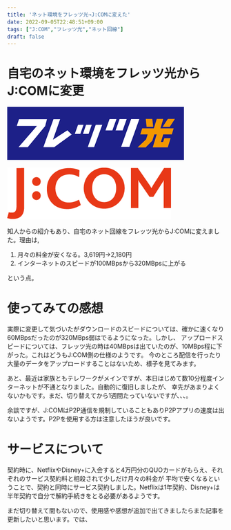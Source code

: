 ```yaml
---
title: 'ネット環境をフレッツ光→J:COMに変えた'
date: 2022-09-05T22:48:51+09:00
tags: ["J:COM","フレッツ光","ネット回線"]
draft: false
---
```


# 自宅のネット環境をフレッツ光からJ:COMに変更

![](./images/flets_hikari.png)

![](./images/jcom.png)

知人からの紹介もあり、自宅のネット回線をフレッツ光からJ:COMに変えました。理由は,

1. 月々の料金が安くなる。3,619円→2,180円
2. インターネットのスピードが100MBpsから320MBpsに上がる

という点。

# 使ってみての感想
実際に変更して気づいたがダウンロードのスピードについては、確かに速くなり60MBpsだったのが320MBps弱はでるようになった。しかし、
アップロードスピードについては、フレッツ光の時は40MBpsは出ていたのが、10MBps程に下がった。これはどうもJ:COM側の仕様のようです。
今のところ配信を行ったり大量のデータをアップロードすることはないため、様子を見てみます。

あと、最近は家族ともテレワークがメインですが、本日はじめて数10分程度インターネットが不通となりました。自動的に復旧しましたが、
幸先があまりよくないかもです。まだ、切り替えてから1週間たっていないですが、、、。

余談ですが、J:COMはP2P通信を規制していることもありP2Pアプリの速度は出ないようです。P2Pを使用する方は注意したほうが良いです。

# サービスについて
契約時に、NetflixやDisney+に入会すると4万円分のQUOカードがもらえ、それぞれのサービス契約料と相殺されて少しだけ月々の料金が
平均で安くなるということで、契約と同時にサービス契約しました。Netflixは1年契約、Disney+は半年契約で自分で解約手続きをとる必要があるようです。

まだ切り替えて間もないので、使用感や感想が追加で出てきましたらまた記事を更新したいと思います。では、